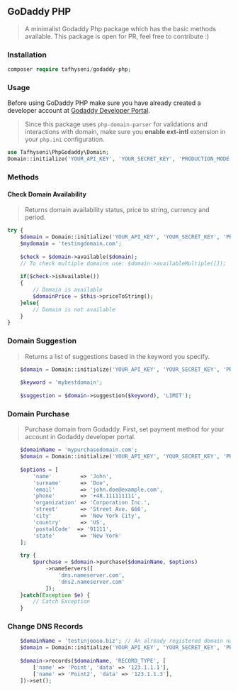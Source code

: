## GoDaddy PHP

> A minimalist Godaddy Php package which has the basic methods available. This package is open for PR, feel free to contribute :)

### Installation

~~~php
composer require tafhyseni/godaddy-php;
~~~

### Usage

Before using GoDaddy PHP make sure you have already created a developer account at [Godaddy Developer Portal](https://developer.godaddy.com/).
>Since this package uses `php-domain-parser` for validations and interactions with domain, make sure you **enable ext-intl** extension in your `php.ini` configuration.

~~~php
use Tafhyseni\PhpGodaddy\Domain;
Domain::initialize('YOUR_API_KEY', 'YOUR_SECRET_KEY', 'PRODUCTION_MODE');
~~~

### Methods
#### Check Domain Availability
>Returns domain availability status, price to string, currency and period.

~~~php
try {
	$domain = Domain::initialize('YOUR_API_KEY', 'YOUR_SECRET_KEY', 'PRODUCTION_MODE');
	$mydomain = 'testingdomain.com';
	
	$check = $domain->available($domain);
	// To check multiple domains use: $domain->availableMultiple([]);
	
	if($check->isAvailable())
	{
		// Domain is available
		$domainPrice = $this->priceToString();
	}else{
		// Domain is not available
	}
}
~~~


### Domain Suggestion
> Returns a list of suggestions based in the keyword you specify.
~~~php
	$domain = Domain::initialize('YOUR_API_KEY', 'YOUR_SECRET_KEY', 'PRODUCTION_MODE');
	
	$keyword = 'mybestdomain';
	
	$suggestion = $domain->suggestion($keyword), 'LIMIT');
~~~

### Domain Purchase
> Purchase domain from Godaddy. First, set payment method for your account in Godaddy developer portal.
~~~php
	$domainName = 'mypurchasedomain.com';
	$domain = Domain::initialize('YOUR_API_KEY', 'YOUR_SECRET_KEY', 'PRODUCTION_MODE');
	
	$options = [
        'name'         => 'John',
        'surname'      => 'Doe',
        'email'        => 'john.doe@example.com',
        'phone'        => '+48.111111111',
        'organization' => 'Corporation Inc.',
        'street'       => 'Street Ave. 666',
        'city'         => 'New York City',
        'country'      => 'US',
        'postalCode'  => '91111',
        'state'        => 'New York'
    ];
	
	try {
		$purchase = $domain->purchase($domainName, $options)
			->nameServers([
				'dns.nameserver.com',
				'dns2.nameserver.com'
			]);
	}catch(Exception $e) {
		// Catch Exception
	}
~~~

### Change DNS Records
~~~php
	$domainName = 'testinjoooo.biz'; // An already registered domain name under your account
	$domain = Domain::initialize('YOUR_API_KEY', 'YOUR_SECRET_KEY', 'PRODUCTION_MODE');
	
	$domain->records($domainName, 'RECORD_TYPE', [
        ['name' => 'Point', 'data' => '123.1.1.1'],
        ['name' => 'Point2', 'data' => '123.1.1.3'],
    ])->set();
~~~